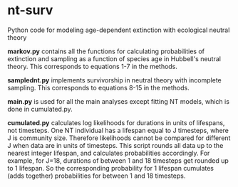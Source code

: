 # nt-surv
Python code for modeling age-dependent extinction with ecological neutral theory

**markov.py** contains all the functions for calculating probabilities of extinction and sampling as a function of species age in Hubbell's neutral theory. This corresponds to equations 1-7 in the methods.

**samplednt.py** implements survivorship in neutral theory with incomplete sampling. This corresponds to equations 8-15 in the methods.

**main.py** is used for all the main analyses except fitting NT models, which is done in cumulated.py.

**cumulated.py** calculates log likelihoods for durations in units of lifespans, not timesteps. One NT individual has a lifespan equal to J timesteps, where J is community size. Therefore likelihoods cannot be compared for different J when data are in units of timesteps. This script rounds all data up to the nearest integer lifespan, and calculates probabilities accordingly. For example, for J=18, durations of between 1 and 18 timesteps get rounded up to 1 lifespan. So the corresponding probability for 1 lifespan cumulates (adds together) probabilities for between 1 and 18 timesteps.
